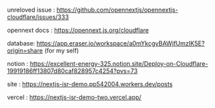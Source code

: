 unreloved issue :  https://github.com/opennextjs/opennextjs-cloudflare/issues/333


opennext docs :  https://opennext.js.org/cloudflare


database: https://app.eraser.io/workspace/a0mYkcgyBAWjfUmzIK5E?origin=share (for my self)


notion :  https://excellent-energy-325.notion.site/Deploy-on-Cloudflare-19919186ff13807d80caf828957c4254?pvs=73

site : https://nextjs-isr-demo.pp542004.workers.dev/posts

vercel : https://nextjs-isr-demo-two.vercel.app/
